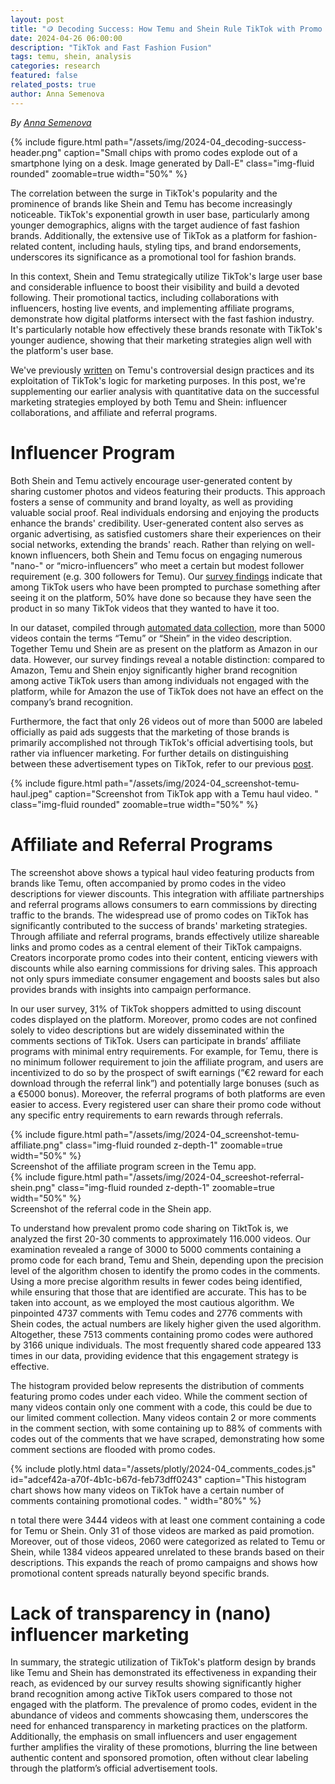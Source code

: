 ```yaml
---
layout: post
title: "🪙 Decoding Success: How Temu and Shein Rule TikTok with Promo Codes"
date: 2024-04-26 06:00:00
description: "TikTok and Fast Fashion Fusion"
tags: temu, shein, analysis
categories: research
featured: false
related_posts: true
author: Anna Semenova
---
```


*By [Anna Semenova](https://www.stiftung-nv.de/de/person/anna-semenova)*


{% include figure.html path="/assets/img/2024-04_decoding-success-header.png" caption="Small chips with promo codes explode out of a smartphone lying on a desk. Image generated by Dall-E" class="img-fluid rounded" zoomable=true width="50%" %} 

The correlation between the surge in TikTok's popularity and the prominence of brands like Shein and Temu has become increasingly noticeable. TikTok's exponential growth in user base, particularly among younger demographics, aligns with the target audience of fast fashion brands. Additionally, the extensive use of TikTok as a platform for fashion-related content, including hauls, styling tips, and brand endorsements, underscores its significance as a promotional tool for fashion brands.

In this context, Shein and Temu strategically utilize TikTok's large user base and considerable influence to boost their visibility and build a devoted following. Their promotional tactics, including collaborations with influencers, hosting live events, and implementing affiliate programs, demonstrate how digital platforms intersect with the fast fashion industry. It's particularly notable how effectively these brands resonate with TikTok's younger audience, showing that their marketing strategies align well with the platform's user base.

We've previously [written](https://tiktok-audit.com/blog/2024/temu-tiktok/) on Temu's controversial design practices and its exploitation of TikTok's logic for marketing purposes. In this post, we're supplementing our earlier analysis with quantitative data on the successful marketing strategies employed by both Temu and Shein: influencer collaborations, and affiliate and referral programs.

# Influencer Program

Both Shein and Temu actively encourage user-generated content by sharing customer photos and videos featuring their products. This approach fosters a sense of community and brand loyalty, as well as providing valuable social proof. Real individuals endorsing and enjoying the products enhance the brands' credibility. User-generated content also serves as organic advertising, as satisfied customers share their experiences on their social networks, extending the brands' reach. Rather than relying on well-known influencers, both Shein and Temu focus on engaging numerous "nano-" or “micro-influencers” who meet a certain but modest follower requirement (e.g. 300 followers for Temu). Our [survey findings](https://tiktok-audit.com/blog/2024/TikTok-RSBA-Step3/) indicate that among TikTok users who have been prompted to purchase something after seeing it on the platform, 50% have done so because they have seen the product in so many TikTok videos that they wanted to have it too.

In our dataset, compiled through [automated data collection](https://tiktok-audit.com/blog/2024/TikTok-RSBA-Step3/), more than 5000 videos contain the terms “Temu” or “Shein” in the video description. Together Temu und Shein are as present on the platform as Amazon in our data. However, our survey findings reveal a notable distinction: compared to Amazon, Temu and Shein enjoy significantly higher brand recognition among active TikTok users than among individuals not engaged with the platform, while for Amazon the use of TikTok does not have an effect on the company’s brand recognition.

Furthermore, the fact that only 26 videos out of more than 5000 are labeled officially as paid ads suggests that the marketing of those brands is primarily accomplished not through TikTok's official advertising tools, but rather via influencer marketing. For further details on distinguishing between these advertisement types on TikTok, refer to our previous [post](https://tiktok-audit.com/blog/2024/ads_ads_ads/).

{% include figure.html path="/assets/img/2024-04_screenshot-temu-haul.jpeg" caption="Screenshot from TikTok app with a Temu haul video. " class="img-fluid rounded" zoomable=true width="50%" %} 


# Affiliate and Referral Programs

The screenshot above shows a typical haul video featuring products from brands like Temu, often accompanied by promo codes in the video descriptions for viewer discounts. This integration with affiliate partnerships and referral programs allows consumers to earn commissions by directing traffic to the brands. The widespread use of promo codes on TikTok has significantly contributed to the success of brands' marketing strategies. Through affiliate and referral programs, brands effectively utilize shareable links and promo codes as a central element of their TikTok campaigns. Creators incorporate promo codes into their content, enticing viewers with discounts while also earning commissions for driving sales. This approach not only spurs immediate consumer engagement and boosts sales but also provides brands with insights into campaign performance.

In our user survey, 31% of TikTok shoppers admitted to using discount codes displayed on the platform. Moreover, promo codes are not confined solely to video descriptions but are widely disseminated within the comments sections of TikTok. Users can participate in brands’ affiliate programs with minimal entry requirements. For example, for Temu, there is no minimum follower requirement to join the affiliate program, and users are incentivized to do so by the prospect of swift earnings (”€2 reward for each download through the referral link”) and potentially large bonuses (such as a €5000 bonus). Moreover, the referral programs of both platforms are even easier to access. Every registered user can share their promo code without any specific entry requirements to earn rewards through referrals.


<div class="row mt-3">
    <div class="col-sm mt-3 mt-md-0">
{% include figure.html path="/assets/img/2024-04_screenshot-temu-affiliate.png"  class="img-fluid rounded z-depth-1" zoomable=true width="50%" %} 
        <div class="caption">Screenshot of the affiliate program screen in the Temu app.</div>
    </div>
    <div class="col-sm mt-3 mt-md-0">
{% include figure.html path="/assets/img/2024-04_screeshot-referral-shein.png" class="img-fluid rounded z-depth-1" zoomable=true width="50%" %} 
<div class="caption">Screenshot of the referral code in the Shein app.</div>
    </div>
</div>


To understand how prevalent promo code sharing on TiktTok is, we analyzed the first 20-30 comments to approximately 116.000 videos. Our examination revealed a range of 3000 to 5000 comments containing a promo code for each brand, Temu and Shein, depending upon the precision level of the algorithm chosen to identify the promo codes in the comments. Using a more precise algorithm results in fewer codes being identified, while ensuring that those that are identified are accurate. This has to be taken into account, as we employed the most cautious algorithm. We pinpointed 4737 comments with Temu codes and 2776 comments with Shein codes, the actual numbers are likely higher given the used algorithm. Altogether, these 7513 comments containing promo codes were authored by 3166 unique individuals. The most frequently shared code appeared 133 times in our data, providing evidence that this engagement strategy is effective.

The histogram provided below represents the distribution of comments featuring promo codes under each video. While the comment section of many videos contain only one comment with a code, this could be due to our limited comment collection. Many videos contain 2 or more comments in the comment section, with some containing up to 88% of comments with codes out of the comments that we have scraped, demonstrating how some comment sections are flooded with promo codes.

{% include plotly.html data="/assets/plotly/2024-04_comments_codes.js" id="adcef42a-a70f-4b1c-b67d-feb73dff0243" caption="This histogram chart shows how many videos on TikTok have a certain number of comments containing promotional codes. " width="80%" %}

n total there were 3444 videos with at least one comment containing a code for Temu or Shein. Only 31 of those videos are marked as paid promotion. Moreover, out of those videos, 2060 were categorized as related to Temu or Shein, while 1384 videos appeared unrelated to these brands based on their descriptions. This expands the reach of promo campaigns and shows how promotional content spreads naturally beyond specific brands.

# Lack of transparency in (nano) influencer marketing

In summary, the strategic utilization of TikTok's platform design by brands like Temu and Shein has demonstrated its effectiveness in expanding their reach, as evidenced by our survey results showing significantly higher brand recognition among active TikTok users compared to those not engaged with the platform. The prevalence of promo codes, evident in the abundance of videos and comments showcasing them, underscores the need for enhanced transparency in marketing practices on the platform. Additionally, the emphasis on small influencers and user engagement further amplifies the virality of these promotions, blurring the line between authentic content and sponsored promotion, often without clear labeling through the platform’s official advertisement tools.






<script type="text/javascript">window.PlotlyConfig = {MathJaxConfig: 'local'};</script>
<script src="{{ '/assets/js/plotly.js' | relative_url }}" type="text/javascript"></script>
<script type="text/javascript">
var plotDataArray = "{{ plot_data }}".split("|");
// create script tag for each element in plotDataArray with the data as src
for (var i = 0; i < plotDataArray.length; i++) {
  var script = document.createElement('script');
  script.src = plotDataArray[i];
  script.type = 'text/javascript';
  script.async = true;
  document.head.appendChild(script);
}
</script>
